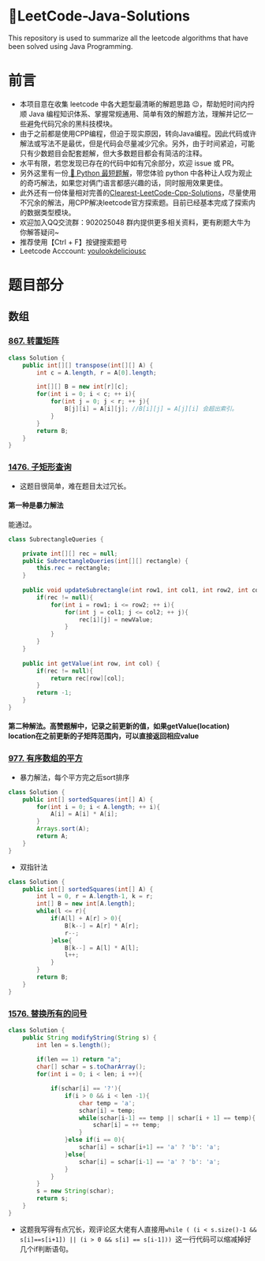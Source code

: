 # 🐯LeetCode-Java-Solutions
This repository is used to summarize all the leetcode algorithms that have been solved using Java Programming.

# 前言
- 本项目意在收集 leetcode 中各大题型最清晰的解题思路 😉，帮助短时间内捋顺 Java 编程知识体系、掌握常规通用、简单有效的解题方法，理解并记忆一些避免代码冗余的黑科技模块。
- 由于之前都是使用CPP编程，但迫于现实原因，转向Java编程。因此代码或许解法或写法不是最优，但是代码会尽量减少冗余。另外，由于时间紧迫，可能只有少数题目会配套题解，但大多数题目都会有简洁的注释。
- 水平有限，若您发现已存在的代码中如有冗余部分，欢迎 issue 或 PR。
- 另外这里有一份[ 🐍 Python 最短题解](https://github.com/cy69855522/Shortest-LeetCode-Python-Solutions)，带您体验 python 中各种让人叹为观止的奇巧解法，如果您对俩门语言都感兴趣的话，同时服用效果更佳。
- 此外还有一份体量相对完善的[Clearest-LeetCode-Cpp-Solutions](https://github.com/YouLookDeliciousC/Clearest-LeetCode-Cpp-Solutions)，尽量使用不冗余的解法，用CPP解决leetcode官方探索题。目前已经基本完成了探索内的数据类型模块。
- 欢迎加入QQ交流群：902025048 群内提供更多相关资料，更有刷题大牛为你解答疑问~
- 推荐使用【Ctrl + F】按键搜索题号
- Leetcode Acccount: [youlookdeliciousc](https://leetcode-cn.com/u/youlookdeliciousc/)
# 题目部分
## 数组
### [867. 转置矩阵](https://leetcode-cn.com/problems/transpose-matrix/)
```java
class Solution {
    public int[][] transpose(int[][] A) {
        int c = A.length, r = A[0].length;

        int[][] B = new int[r][c];
        for(int i = 0; i < c; ++ i){
            for(int j = 0; j < r; ++ j){
                B[j][i] = A[i][j]; //B[i][j] = A[j][i] 会超出索引。
            }
        }
        return B;
    }
}

```
### [1476. 子矩形查询](https://leetcode-cn.com/problems/subrectangle-queries/)
- 这题目很简单，难在题目太过冗长。
#### 第一种是暴力解法
能通过。
```java
class SubrectangleQueries {

    private int[][] rec = null;
    public SubrectangleQueries(int[][] rectangle) {
        this.rec = rectangle;
    }
    
    public void updateSubrectangle(int row1, int col1, int row2, int col2, int newValue) {
        if(rec != null){
            for(int i = row1; i <= row2; ++ i){
                for(int j = col1; j <= col2; ++ j){
                    rec[i][j] = newValue;
                }
            }
        }
    }
    
    public int getValue(int row, int col) {
        if(rec != null){
            return rec[row][col];
        }
        return -1;
    }
}

```

#### 第二种解法。高赞题解中，记录之前更新的值，如果getValue(location) location在之前更新的子矩阵范围内，可以直接返回相应value
### [977. 有序数组的平方](https://leetcode-cn.com/problems/squares-of-a-sorted-array/)
- 暴力解法，每个平方完之后sort排序
```java
class Solution {
    public int[] sortedSquares(int[] A) {
        for(int i = 0; i < A.length; ++ i){
            A[i] = A[i] * A[i];
        }
        Arrays.sort(A);
        return A;
    }
}
```

- 双指针法
```java
class Solution {
    public int[] sortedSquares(int[] A) {
        int l = 0, r = A.length-1, k = r;
        int[] B = new int[A.length];
        while(l <= r){
            if(A[l] + A[r] > 0){
                B[k--] = A[r] * A[r];
                r--;
            }else{
                B[k--] = A[l] * A[l];
                l++;
            }
        }
        return B;
    }
}
```

### [1576. 替换所有的问号](https://leetcode-cn.com/problems/replace-all-s-to-avoid-consecutive-repeating-characters/)
```java
class Solution {
    public String modifyString(String s) {
        int len = s.length();
        
        if(len == 1) return "a";
        char[] schar = s.toCharArray();
        for(int i = 0; i < len; i ++){

            if(schar[i] == '?'){
                if(i > 0 && i < len -1){
                    char temp = 'a';
                    schar[i] = temp;
                    while(schar[i-1] == temp || schar[i + 1] == temp){
                        schar[i] = ++ temp;
                    }
                }else if(i == 0){
                    schar[i] = schar[i+1] == 'a' ? 'b': 'a';
                }else{
                    schar[i] = schar[i-1] == 'a' ? 'b': 'a';
                }
            }
        }
        s = new String(schar);
        return s;
    }
}
```
- 这题我写得有点冗长，观评论区大佬有人直接用`while ( (i < s.size()-1 && s[i]==s[i+1]) || (i > 0 && s[i] == s[i-1])) `这一行代码可以缩减掉好几个if判断语句。



### []()



### []()



### []()


### []()
